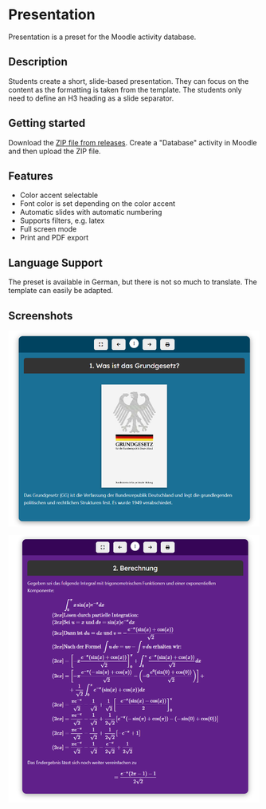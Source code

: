 # Presentation

Presentation is a preset for the Moodle activity database.

## Description

Students create a short, slide-based presentation. They can focus on the content as the formatting is taken from the template. The students only need to define an H3 heading as a slide separator.

## Getting started

Download the [ZIP file from releases](https://github.com/fdagner/presentation_moodle-database-preset/releases). Create a "Database" activity in Moodle and then upload the ZIP file.

## Features
- Color accent selectable
- Font color is set depending on the color accent
- Automatic slides with automatic numbering
- Supports filters, e.g. latex
- Full screen mode
- Print and PDF export

## Language Support

The preset is available in German, but there is not so much to translate. The template can easily be adapted.

## Screenshots

![Einzelanseinzelansicht1icht](images/einzelansicht1.png)

![Einzelansicht2](images/einzelansicht2.png)